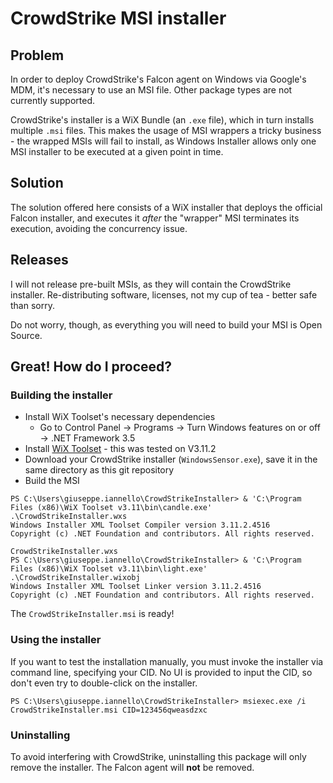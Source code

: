 # CrowdStrike MSI installer

## Problem

In order to deploy CrowdStrike's Falcon agent on Windows via Google's MDM, it's necessary
to use an MSI file. Other package types are not currently supported.

CrowdStrike's installer is a WiX Bundle (an `.exe` file), which in turn installs multiple `.msi` files.
This makes the usage of MSI wrappers a tricky business - the wrapped MSIs will fail to install, as Windows Installer
allows only one MSI installer to be executed at a given point in time.

## Solution

The solution offered here consists of a WiX installer that deploys the official Falcon installer, and executes it
_after_ the "wrapper" MSI terminates its execution, avoiding the concurrency issue.

## Releases

I will not release pre-built MSIs, as they will contain the CrowdStrike installer. Re-distributing software,
licenses, not my cup of tea - better safe than sorry.

Do not worry, though, as everything you will need to build your MSI is Open Source.

## Great! How do I proceed?

### Building the installer

* Install WiX Toolset's necessary dependencies
  * Go to Control Panel -> Programs -> Turn Windows features on or off -> .NET Framework 3.5
* Install [WiX Toolset](https://wixtoolset.org/releases/) - this was tested on V3.11.2
* Download your CrowdStrike installer (`WindowsSensor.exe`), save it in the same directory as this git
repository
* Build the MSI
```shell
PS C:\Users\giuseppe.iannello\CrowdStrikeInstaller> & 'C:\Program Files (x86)\WiX Toolset v3.11\bin\candle.exe' .\CrowdStrikeInstaller.wxs
Windows Installer XML Toolset Compiler version 3.11.2.4516
Copyright (c) .NET Foundation and contributors. All rights reserved.

CrowdStrikeInstaller.wxs
PS C:\Users\giuseppe.iannello\CrowdStrikeInstaller> & 'C:\Program Files (x86)\WiX Toolset v3.11\bin\light.exe' .\CrowdStrikeInstaller.wixobj
Windows Installer XML Toolset Linker version 3.11.2.4516
Copyright (c) .NET Foundation and contributors. All rights reserved.
```
The `CrowdStrikeInstaller.msi` is ready!

### Using the installer

If you want to test the installation manually, you must invoke the installer via command line, specifying your CID.
No UI is provided to input the CID, so don't even try to double-click on the installer.
```shell
PS C:\Users\giuseppe.iannello\CrowdStrikeInstaller> msiexec.exe /i CrowdStrikeInstaller.msi CID=123456qweasdzxc
```

### Uninstalling

To avoid interfering with CrowdStrike, uninstalling this package will only remove the installer. The Falcon agent will
**not** be removed.
